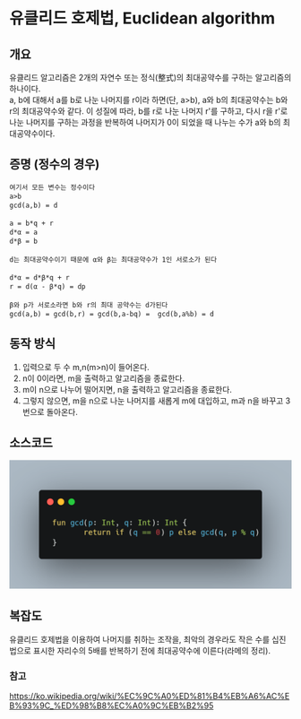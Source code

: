 # 유클리드 호제법, Euclidean algorithm

## 개요

유클리드 알고리즘은 2개의 자연수 또는 정식(整式)의 최대공약수를 구하는 알고리즘의 하나이다.
<br/>
a, b에 대해서 a를 b로 나눈 나머지를 r이라 하면(단, a>b), a와 b의 최대공약수는 b와 r의 최대공약수와 같다. 이 성질에 따라, b를 r로 나눈 나머지 r'를 구하고, 다시 r을 r'로 나눈 나머지를 구하는 과정을 반복하여 나머지가 0이 되었을 때 나누는 수가 a와 b의 최대공약수이다.
<br/>

## 증명 (정수의 경우)

    여기서 모든 변수는 정수이다
    a>b
    gcd(a,b) = d
    
    a = b*q + r
    d*α = a
    d*β = b
    
    d는 최대공약수이기 때문에 α와 β는 최대공약수가 1인 서로소가 된다
    
    d*α = d*β*q + r
    r = d(α - β*q) = dp
    
    β와 p가 서로소라면 b와 r의 최대 공약수는 d가된다
    gcd(a,b) = gcd(b,r) = gcd(b,a-bq) =  gcd(b,a%b) = d

## 동작 방식

1. 입력으로 두 수 m,n(m>n)이 들어온다.
2. n이 0이라면, m을 출력하고 알고리즘을 종료한다.
3. m이 n으로 나누어 떨어지면, n을 출력하고 알고리즘을 종료한다.
4. 그렇지 않으면, m을 n으로 나눈 나머지를 새롭게 m에 대입하고, m과 n을 바꾸고 3번으로 돌아온다.

## 소스코드

![img_1.png](img/img_euclidean.png)

## 복잡도
유클리드 호제법을 이용하여 나머지를 취하는 조작을, 최악의 경우라도 작은 수를 십진법으로 표시한 자리수의 5배를 반복하기 전에 최대공약수에 이른다(라메의 정리).

### 참고
https://ko.wikipedia.org/wiki/%EC%9C%A0%ED%81%B4%EB%A6%AC%EB%93%9C_%ED%98%B8%EC%A0%9C%EB%B2%95
